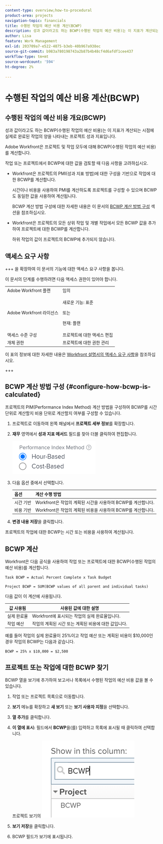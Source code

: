 ```yaml
---
content-type: overview;how-to-procedural
product-area: projects
navigation-topic: financials
title: 수행된 작업의 예산 비용 계산(BCWP)
description: 성과 값이라고도 하는 BCWP(수행된 작업의 예산 비용)는 이 지표가 계산되는 시점에 실제로 완료된 작업의 양을 나타내는 프로젝트 성과 지표입니다.
author: Lisa
feature: Work Management
exl-id: 203709a7-e522-4875-b3eb-40b967a938ec
source-git-commit: b983a780198743a2b87b4b48cf4d6afdf1cee437
workflow-type: tm+mt
source-wordcount: '594'
ht-degree: 2%

---
```


# 수행된 작업의 예산 비용 계산(BCWP)

## 수행된 작업의 예산 비용 개요(BCWP)

성과 값이라고도 하는 BCWP(수행된 작업의 예산 비용)는 이 지표가 계산되는 시점에 실제로 완료된 작업의 양을 나타내는 프로젝트 성과 지표입니다.

Adobe Workfront은 프로젝트 및 작업 모두에 대해 BCWP(수행된 작업의 예산 비용)를 계산합니다.

작업 또는 프로젝트에서 BCWP에 대한 값을 검토할 때 다음 사항을 고려하십시오.

* Workfront은 프로젝트의 PMI(성과 지표 방법)에 대한 구성을 기반으로 작업에 대한 BCWP를 계산합니다.

  시간이나 비용을 사용하여 PMI를 계산하도록 프로젝트를 구성할 수 있으며 BCWP도 동일한 값을 사용하여 계산됩니다.

  BCWP 계산 방법 구성에 대한 자세한 내용은 이 문서의 [BCWP 계산 방법 구성](#configure-how-bcwp-is-calculated) 섹션을 참조하십시오.

* Workfront은 프로젝트의 모든 상위 작업 및 개별 작업에서 모든 BCWP 값을 추가하여 프로젝트에 대한 BCWP를 계산합니다.

  하위 작업의 값이 프로젝트의 BCWP에 추가되지 않습니다.

## 액세스 요구 사항

+++ 을 확장하여 이 문서의 기능에 대한 액세스 요구 사항을 봅니다.

이 문서의 단계를 수행하려면 다음 액세스 권한이 있어야 합니다.

<table style="table-layout:auto"> 
 <col> 
 <col> 
 <tbody> 
  <tr> 
   <td role="rowheader">Adobe Workfront 플랜</td> 
   <td>임의</td> 
  </tr> 
  <tr> 
   <td role="rowheader">Adobe Workfront 라이선스</td> 
   <td>
   <p>새로운 기능: 표준</p>
   <p>또는</p>
   <p>현재: 플랜</p></td> 
  </tr> 
  <tr> 
   <td role="rowheader">액세스 수준 구성</td> 
   <td>프로젝트에 대한 액세스 편집</td> 
  </tr> 
  <tr> 
   <td role="rowheader">개체 권한</td> 
   <td>프로젝트에 대한 권한 관리</td> 
  </tr> 
 </tbody> 
</table>

이 표의 정보에 대한 자세한 내용은 [Workfront 설명서의 액세스 요구 사항](/help/quicksilver/administration-and-setup/add-users/access-levels-and-object-permissions/access-level-requirements-in-documentation.md)을 참조하십시오.

+++

## BCWP 계산 방법 구성 {#configure-how-bcwp-is-calculated}

프로젝트의 PIM(Performance Index Method) 계산 방법을 구성하여 BCWP를 시간 단위로 계산할지 비용 단위로 계산할지 여부를 구성할 수 있습니다.

1. 프로젝트로 이동하여 왼쪽 패널에서 **프로젝트 세부 정보**&#x200B;를 확장합니다.
1. **재무** 영역에서 **성과 지표 메서드** 필드를 찾아 더블 클릭하여 편집합니다.

   ![PIM 옵션](assets/pim-options-hour-cost-based-nwe.png)

1. 다음 옵션 중에서 선택합니다.

   | 옵션 | 계산 수행 방법 |
   |---|---|
   | 시간 기반 | Workfront은 작업의 계획된 시간을 사용하여 BCWP를 계산합니다. |
   | 비용 기반 | Workfront은 작업의 계획된 비용을 사용하여 BCWP를 계산합니다. |

1. **변경 내용 저장**&#x200B;을 클릭합니다.

프로젝트의 작업에 대한 BCWP는 시간 또는 비용을 사용하여 계산됩니다.

## BCWP 계산

Workfront은 다음 공식을 사용하여 작업 또는 프로젝트에 대한 BCWP(수행된 작업의 예산 비용)를 계산합니다.

```
Task BCWP = Actual Percent Complete x Task Budget
```

```
Project BCWP = SUM(BCWP values of all parent and individual tasks)
```

다음 값이 이 계산에 사용됩니다.

| 값 사용됨 | 사용된 값에 대한 설명 |
|---|---|
| 실제 완료율 | Workfront에 표시되는 작업의 실제 완료율입니다. |
| 작업 예산 | 작업의 계획된 시간 또는 계획된 비용에 대한 값입니다. |

예를 들어 작업의 실제 완료율이 25%이고 작업 예산 또는 계획된 비용이 $10,000인 경우 작업의 BCWP는 다음과 같습니다.

```
BCWP = 25% x $10,000 = $2,500
```

## 프로젝트 또는 작업에 대한 BCWP 찾기

BCWP 열을 보기에 추가하여 보고서나 목록에서 수행된 작업의 예산 비용 값을 볼 수 있습니다.

1. 작업 또는 프로젝트 목록으로 이동합니다.
1. **보기** 메뉴를 확장하고 **새 보기** 또는 **보기 사용자 지정**&#x200B;을 선택합니다.

1. **열 추가**&#x200B;를 클릭합니다.
1. **이 열에 표시:** 필드에서 **BCWP**&#x200B;을(를) 입력하고 목록에 표시될 때 클릭하여 선택합니다.

   프로젝트 보기의 ![BCWP](assets/bcwp-project-view.png)

1. **보기 저장**&#x200B;을 클릭합니다.
1. BCWP 필드가 보기에 표시됩니다.

